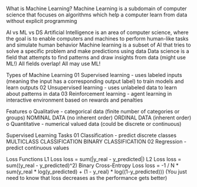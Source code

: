 What is Machine Learning?
Machine Learning is a subdomain of computer science that focuses on algorithms which help a computer learn from data without explicit programming

AI vs ML vs DS
Artificial Intelligence is an area of computer science, where the goal is to enable computers and machines to perform human-like tasks and simulate human behavior
Machine learning is a subset of AI that tries to solve a specific problem and make predictions using data
Data science is a field that attempts to find patterns and draw insights from data (might use ML!)
All fields overlap! All may use ML!

Types of Machine Learning
01  Supervised learning - uses labeled inputs (meaning the input has a corresponding output label) to train models and learn outputs
02 Unsupervised learning - uses unlabeled data to learn about patterns in data
03 Reinforcement learning - agent learning in interactive environment based on rewards and penalties

Features
o Qualitative - categorical data (finite number of categories or groups)
NOMINAL DATA (no inherent order)
ORDINAL DATA (inherent order)
o Quantitative - numerical valued data (could be discrete or continuous)

Supervised Learning Tasks
01 Classification - predict discrete classes
MULTICLASS CLASSIFICATION 
BINARY CLASSIFICATION
02 Regression - predict continuous values

Loss Functions
L1 Loss     loss = sum(|y_real - y_predicted|)
L2 Loss     loss = sum((y_real - y_predicted)^2)
Binary Cross-Entropy Loss   loss = -1 / N * sum(y_real * log(y_predicted) + (1 - y_real) * log((1-y_predicted)))
(You just need to know that loss decreases as the performance gets better)

